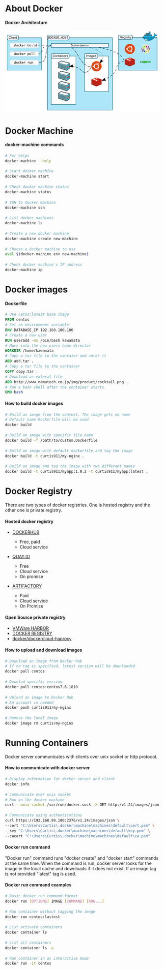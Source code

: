 # About Docker



#### Docker Architecture
![alt docker](img/docker_architecture.png)


# Docker Machine


#### docker-machine commands
```bash
# For helps
docker-machine --help

# Start docker machine
docker-machine start

# Check docker machine status
docker-machine status

# SSH to docker machine
docker-machine ssh

# List docker machines
docker-machine ls

# Create a new docker machine
docker-machine create new-machine

# Choose a docker machine to use
eval $(docker-machine env new-machine)

# Check docker machine's IP address
docker-machine ip
```



# Docker images


#### Dockerfile
```dockerfile
# Use cetos:latest base image
FROM centos
# Set an environment variable
ENV DATABASE_IP 192.168.100.100
# Create a new user
RUN useradd -ms /bin/bash kawamata
# Move into the new users home director
WORKDIR /home/kawamata
# Copy a tar file to the contaier and untar it
ADD add.tar .
# Copy a tar file to the container
COPY copy.tar .
# Download an exteral file
ADD http://www.namutech.co.jp/img/product/cocktail.png .
# Run a bash shell after the container starts
CMD bash
```


#### How to build docker images

```bash
# Build an image from the context. The image gets no name
# Default name Dockerfile will be used
docker build

# Build an image with specific file name
docker build -f /path/to/custom.Dockerfile

# Build an image with default dockerfile and tag the image
docker build -t curtis911/my-nginx .

# Build an image and tag the image with two different names
docker build -t curtis911/myapp:1.0.2 -t curtis911/myapp:latest .
```



# Docker Registry


There are two types of docker registries. One is hosted registry and the other one is private registry.


#### Hosted docker registry
- [DOCKER](https://hub.docker.com/)[HUB](https://hub.docker.com/)
  - Free, paid
  - Cloud service

- [QUAY.IO](https://quay.io/)
  - Free
  - Cloud service
  - On promise

- [ARTIFACTORY](https://www.jfrog.com/artifactory/)
  - Paid
  - Cloud service
  - On Promise


#### Open Source private registry

- [VMWare HARBOR](http://vmware.github.io/harbor/)
- [DOCKER REGISTRY](https://docs.docker.com/registry/deploying/)
- [docker/dockercloud-haproxy](https://github.com/docker/dockercloud-haproxy)


#### How to upload and download images

```bash
# Download an image from Docker Hub
# If no tag is specified, latest version will be downloaded
docker pull centos

# Downlad specific version
docker pull centos:centos7.6.1810

# Upload an image to Docker Hub
# An account is needed
docker push curtis911/my-nginx

# Remove the local image
docker image rm curtis/my-nginx
```



# Running Containers


Docker server communicates with clients over unix socket or http protocol.


#### How to communicate with docker server

```bash
# Display information for docker server and client
docker info

# Communicate over unix socket
# Run in the docker machine
curl --unix-socket /var/run/docker.sock -X GET http:/v1.24/images/json

# Communicate using authentications
curl https://192.168.99.100:2376/v1.24/images/json \
--cert "C:\Users\Curtis\.docker\machine\machines\default\cert.pem" \
--key "C:\Users\Curtis\.docker\machine\machines\default\key.pem" \
--cacert "C:\Users\Curtis\.docker\machine\machines\default\ca.pem"
```


#### Docker run command


"Docker run" command runs "docker create" and "docker start" commands at the same time. When the command is run, docker server looks for the image in the local cache and downloads if it does not exist. If an image tag is not provided "latest" tag is used.


#### Docker run command examples

```bash
# Basic docker run command format
docker run [OPTIONS] IMAGE [COMMAND] [ARG...]

# Run container without tagging the image
docker run centos:lastest

# List activate containers
docker container ls

# List all containers
docker container ls -a

# Run container in an interactive mode
docker run -it centos 
```
